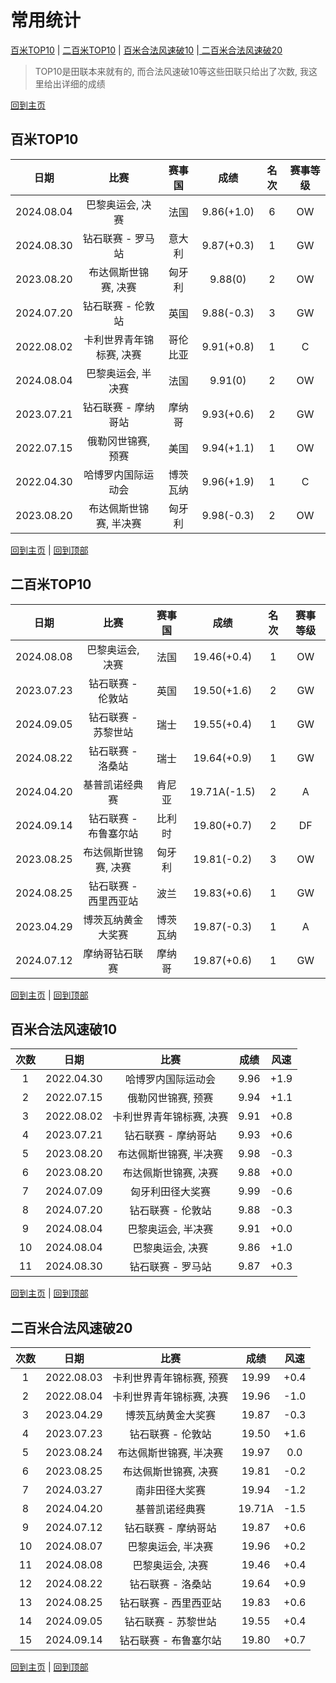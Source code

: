 # 常用统计

[百米TOP10](#百米TOP10) | [二百米TOP10](#二百米TOP10) | [百米合法风速破10](#百米合法风速破10) |[ 二百米合法风速破20](#二百米合法风速破20)


> TOP10是田联本来就有的, 而合法风速破10等这些田联只给出了次数, 我这里给出详细的成绩

[回到主页](./Profile.md)

## 百米TOP10

|    日期    |           比赛           |  赛事国  |    成绩    | 名次 | 赛事等级 |
| :--------: | :----------------------: | :------: | :--------: | :--: | :------: |
| 2024.08.04 |     巴黎奥运会, 决赛     |   法国   | 9.86(+1.0) |  6   |    OW    |
| 2024.08.30 |    钻石联赛 - 罗马站     |  意大利  | 9.87(+0.3) |  1   |    GW    |
| 2023.08.20 |   布达佩斯世锦赛, 决赛   |  匈牙利  |  9.88(0)   |  2   |    OW    |
| 2024.07.20 |    钻石联赛 - 伦敦站     |   英国   | 9.88(-0.3) |  3   |    GW    |
| 2022.08.02 | 卡利世界青年锦标赛, 决赛 | 哥伦比亚 | 9.91(+0.8) |  1   |    C     |
| 2024.08.04 |    巴黎奥运会, 半决赛    |   法国   |  9.91(0)   |  2   |    OW    |
| 2023.07.21 |   钻石联赛 - 摩纳哥站    |  摩纳哥  | 9.93(+0.6) |  2   |    GW    |
| 2022.07.15 |    俄勒冈世锦赛, 预赛    |   美国   | 9.94(+1.1) |  1   |    OW    |
| 2022.04.30 |    哈博罗内国际运动会    | 博茨瓦纳 | 9.96(+1.9) |  1   |    C     |
| 2023.08.20 |  布达佩斯世锦赛, 半决赛  |  匈牙利  | 9.98(-0.3) |  2   |    OW    |

[回到主页](./Profile.md) | [回到顶部](#常用统计)

## 二百米TOP10

|    日期    |         比赛          |  赛事国  |     成绩     | 名次 | 赛事等级 |
| :--------: | :-------------------: | :------: | :----------: | :--: | :------: |
| 2024.08.08 |   巴黎奥运会, 决赛    |   法国   | 19.46(+0.4)  |  1   |    OW    |
| 2023.07.23 |   钻石联赛 - 伦敦站   |   英国   | 19.50(+1.6)  |  2   |    GW    |
| 2024.09.05 |  钻石联赛 - 苏黎世站  |   瑞士   | 19.55(+0.4)  |  1   |    GW    |
| 2024.08.22 |   钻石联赛 - 洛桑站   |   瑞士   | 19.64(+0.9)  |  1   |    GW    |
| 2024.04.20 |    基普凯诺经典赛     |  肯尼亚  | 19.71A(-1.5) |  2   |    A     |
| 2024.09.14 | 钻石联赛 - 布鲁塞尔站 |  比利时  | 19.80(+0.7)  |  2   |    DF    |
| 2023.08.25 | 布达佩斯世锦赛, 决赛  |  匈牙利  | 19.81(-0.2)  |  3   |    OW    |
| 2024.08.25 | 钻石联赛 - 西里西亚站 |   波兰   | 19.83(+0.6)  |  1   |    GW    |
| 2023.04.29 |  博茨瓦纳黄金大奖赛   | 博茨瓦纳 | 19.87(-0.3)  |  1   |    A     |
| 2024.07.12 |    摩纳哥钻石联赛     |  摩纳哥  | 19.87(+0.6)  |  1   |    GW    |

[回到主页](./Profile.md) | [回到顶部](#常用统计)

## 百米合法风速破10

| 次数 |    日期    |           比赛           | 成绩 | 风速 |
| :--: | :--------: | :----------------------: | :--: | :--: |
|  1   | 2022.04.30 |    哈博罗内国际运动会    | 9.96 | +1.9 |
|  2   | 2022.07.15 |    俄勒冈世锦赛, 预赛    | 9.94 | +1.1 |
|  3   | 2022.08.02 | 卡利世界青年锦标赛, 决赛 | 9.91 | +0.8 |
|  4   | 2023.07.21 |   钻石联赛 - 摩纳哥站    | 9.93 | +0.6 |
|  5   | 2023.08.20 |  布达佩斯世锦赛, 半决赛  | 9.98 | -0.3 |
|  6   | 2023.08.20 |   布达佩斯世锦赛, 决赛   | 9.88 | +0.0 |
|  7   | 2024.07.09 |     匈牙利田径大奖赛     | 9.99 | -0.6 |
|  8   | 2024.07.20 |    钻石联赛 - 伦敦站     | 9.88 | -0.3 |
|  9   | 2024.08.04 |    巴黎奥运会, 半决赛    | 9.91 | +0.0 |
|  10  | 2024.08.04 |     巴黎奥运会, 决赛     | 9.86 | +1.0 |
|  11  | 2024.08.30 |    钻石联赛 - 罗马站     | 9.87 | +0.3 |

[回到主页](./Profile.md) | [回到顶部](#常用统计)

## 二百米合法风速破20

| 次数 |    日期    |           比赛           |  成绩  | 风速 |
| :--: | :--------: | :----------------------: | :----: | :--: |
|  1   | 2022.08.03 | 卡利世界青年锦标赛, 预赛 | 19.99  | +0.4 |
|  2   | 2022.08.04 | 卡利世界青年锦标赛, 决赛 | 19.96  | -1.0 |
|  3   | 2023.04.29 |    博茨瓦纳黄金大奖赛    | 19.87  | -0.3 |
|  4   | 2023.07.23 |    钻石联赛 - 伦敦站     | 19.50  | +1.6 |
|  5   | 2023.08.24 |  布达佩斯世锦赛, 半决赛  | 19.97  | 0.0  |
|  6   | 2023.08.25 |   布达佩斯世锦赛, 决赛   | 19.81  | -0.2 |
|  7   | 2024.03.27 |      南非田径大奖赛      | 19.94  | -1.2 |
|  8   | 2024.04.20 |      基普凯诺经典赛      | 19.71A | -1.5 |
|  9   | 2024.07.12 |   钻石联赛 - 摩纳哥站    | 19.87  | +0.6 |
|  10  | 2024.08.07 |    巴黎奥运会, 半决赛    | 19.96  | +0.2 |
|  11  | 2024.08.08 |     巴黎奥运会, 决赛     | 19.46  | +0.4 |
|  12  | 2024.08.22 |    钻石联赛 - 洛桑站     | 19.64  | +0.9 |
|  13  | 2024.08.25 |  钻石联赛 - 西里西亚站   | 19.83  | +0.6 |
|  14  | 2024.09.05 |   钻石联赛 - 苏黎世站    | 19.55  | +0.4 |
|  15  | 2024.09.14 |  钻石联赛 - 布鲁塞尔站   | 19.80  | +0.7 |

[回到主页](./Profile.md) | [回到顶部](#常用统计)